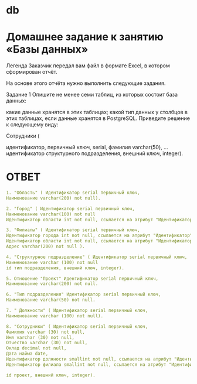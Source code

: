 # db
# Домашнее задание к занятию «Базы данных»
Легенда
Заказчик передал вам файл в формате Excel, в котором сформирован отчёт.

На основе этого отчёта нужно выполнить следующие задания.

Задание 1
Опишите не менее семи таблиц, из которых состоит база данных:

какие данные хранятся в этих таблицах;
какой тип данных у столбцов в этих таблицах, если данные хранятся в PostgreSQL.
Приведите решение к следующему виду:

Сотрудники (

идентификатор, первичный ключ, serial,
фамилия varchar(50),
...
идентификатор структурного подразделения, внешний ключ, integer).

# ОТВЕТ
```YAML
1. "Область" ( Идентификатор serial первичный ключ,
Наименование varchar(200) not null).

2. "Город" ( Идентификатор serial первичный ключ,
Наименование varchar(100) not null
Идентификатор области int not null, ссылается на атрибут "Идентификатор" отношения "Область").

3. "Филиалы" ( Идентификатор serial первичный ключ,
Идентификатор города int not null, ссылается на атрибут "Идентификатор" отношения "Город",
Идентификатор области int not null, ссылается на атрибут "Идентификатор" отношения "Область"
Адрес varchar(200) not null ).

4. "Структурное подразделение" ( Идентификатор serial первичный ключ,
Наименование varchar (100) not null
id тип подразделения, внешний ключ, integer).

5. Отношение "Проект" Идентификатор serial первичный ключ,
Наименование varchar(200) not null.

6. "Тип подразделения" Идентификатор serial первичный ключ,
Наименование varchar(50) not null.

7. " Должности" ( Идентификатор serial первичный ключ,
Наименование varchar (100) not null).

8. "Сотрудники" ( Идентификатор serial первичный ключ,
Фамилия varchar (30) not null,
Имя varchar (30) not null,
Отчество varchar (30) not null,
Оклад decimal not null,
Дата найма date, 
Идентификатор должности smallint not null, ссылается на атрибут "Идентификатор" отношения "Должности",
Идентификатор филиала smallint not null, ссылается на атрибут "Идентификатор" отношения "Филиалы",

id проект, внешний ключ, integer).
```
